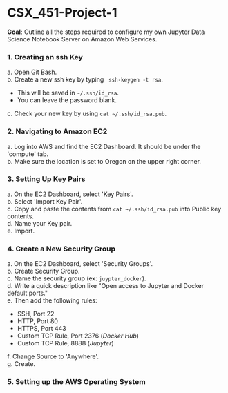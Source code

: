 # CSX_451-Project-1

**Goal**: Outline all the steps required to configure my own Jupyter Data Science Notebook Server on Amazon Web Services. 

### **1. Creating an ssh Key**  
a. Open Git Bash.  
b. Create a new ssh key by typing ` ssh-keygen -t rsa`.  
- This will be saved in `~/.ssh/id_rsa`.  
- You can leave the password blank.  

c. Check your new key by using `cat ~/.ssh/id_rsa.pub`.          

### **2. Navigating to Amazon EC2**  
a. Log into AWS and find the EC2 Dashboard. It should be under the 'compute' tab.  
b. Make sure the location is set to Oregon on the upper right corner.  

### **3. Setting Up Key Pairs**  
a. On the EC2 Dashboard, select 'Key Pairs'.  
b. Select 'Import Key Pair'.  
c. Copy and paste the contents from `cat ~/.ssh/id_rsa.pub` into Public key contents.   
d. Name your Key pair.  
e. Import.  

### **4. Create a New Security Group**  
a. On the EC2 Dashboard, select 'Security Groups'.  
b. Create Security Group.  
c. Name the security group (ex: `juypter_docker`).  
d. Write a quick description like "Open access to Jupyter and Docker default ports."  
e. Then add the following rules:  
- SSH, Port 22  
- HTTP, Port 80  
- HTTPS, Port 443  
- Custom TCP Rule, Port 2376 (*Docker Hub*)
- Custom TCP Rule, 8888 (*Jupyter*)  

f. Change Source to 'Anywhere'.  
g. Create.  

### **5. Setting up the AWS Operating System**  


